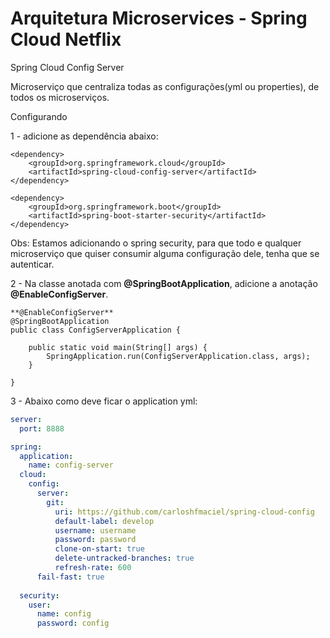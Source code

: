 # Arquitetura Microservices - Spring Cloud Netflix

Spring Cloud Config Server

Microserviço que centraliza todas as configurações(yml ou properties), de todos os microserviços.

Configurando

1 - adicione as dependência abaixo:

```
<dependency>
	<groupId>org.springframework.cloud</groupId>
	<artifactId>spring-cloud-config-server</artifactId>
</dependency>

<dependency>
	<groupId>org.springframework.boot</groupId>
	<artifactId>spring-boot-starter-security</artifactId>
</dependency>
```

Obs: Estamos adicionando o spring security, para que todo e qualquer microserviço que quiser consumir alguma configuração dele, tenha que se autenticar.

2 - Na classe anotada com **@SpringBootApplication**, adicione a anotação **@EnableConfigServer**.

```
**@EnableConfigServer**
@SpringBootApplication
public class ConfigServerApplication {

	public static void main(String[] args) {
		SpringApplication.run(ConfigServerApplication.class, args);
	}
	
}
```

3 - Abaixo como deve ficar o application yml:

```yml
server:
  port: 8888

spring:
  application:
    name: config-server
  cloud:
    config:
      server:
        git:
          uri: https://github.com/carloshfmaciel/spring-cloud-config
          default-label: develop
          username: username
          password: password
          clone-on-start: true
          delete-untracked-branches: true
          refresh-rate: 600
      fail-fast: true
      
  security:
    user:
      name: config
      password: config
```
